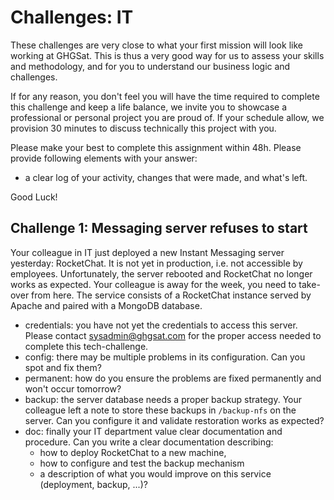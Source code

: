 # Challenges: IT 

These challenges are very close to what your first mission will look like working at GHGSat. This is thus a very good
way for us to assess your skills and methodology, and for you to understand our business logic and challenges.

If for any reason, you don't feel you will have the time required to complete this challenge and keep a life balance, we 
invite you to showcase a professional or personal project you are proud of. If your schedule allow, we provision 30
minutes to discuss technically this project with you.

Please make your best to complete this assignment within 48h. Please provide following elements with your answer:

* a clear log of your activity, changes that were made, and what's left.

Good Luck!

## Challenge 1: Messaging server refuses to start

Your colleague in IT just deployed a new Instant Messaging server yesterday: RocketChat. It is not yet in production, i.e. not accessible by employees. Unfortunately, the server rebooted and RocketChat no longer works as expected. Your colleague 
is away for the week, you need to take-over from here. The service consists of a RocketChat instance served by Apache and paired with a MongoDB database.

- credentials: you have not yet the credentials to access this server. Please contact sysadmin@ghgsat.com for the proper access needed to complete this tech-challenge.
- config: there may be multiple problems in its configuration. Can you spot and fix them?
- permanent: how do you ensure the problems are fixed permanently and won't occur tomorrow?
- backup: the server database needs a proper backup strategy. Your colleague left a note to store these backups in
`/backup-nfs` on the server. Can you configure it and validate restoration works as expected?
- doc: finally your IT department value clear documentation and procedure. Can you write a clear documentation
describing:
  - how to deploy RocketChat to a new machine,
  - how to configure and test the backup mechanism
  - a description of what you would improve on this service (deployment, backup, ...)?
